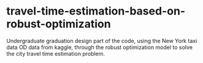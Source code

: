 # travel-time-estimation-based-on-robust-optimization
Undergraduate graduation design part of the code, using the New York taxi data OD data from kaggle, through the robust optimization model to solve the city travel time estimation problem.
